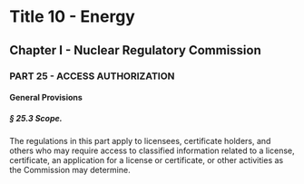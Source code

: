 
# Title 10 - Energy
## Chapter I - Nuclear Regulatory Commission
### PART 25 - ACCESS AUTHORIZATION
#### General Provisions
##### § 25.3 Scope.

The regulations in this part apply to licensees, certificate holders, and others who may require access to classified information related to a license, certificate, an application for a license or certificate, or other activities as the Commission may determine.
